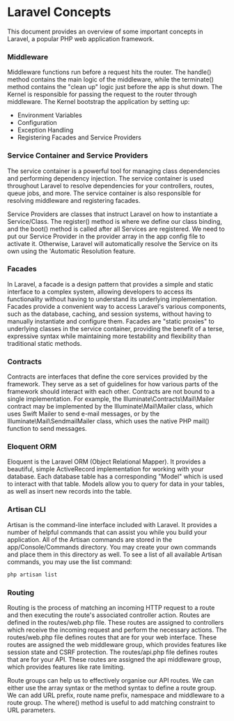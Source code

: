 # Laravel Concepts

This document provides an overview of some important concepts in Laravel, a popular PHP web application framework.

### Middleware

Middleware functions run before a request hits the router. The handle() method contains the main logic of the middleware, while the terminate() method contains the "clean up" logic just before the app is shut down. The Kernel is responsible for passing the request to the router through middleware. The Kernel bootstrap the application by setting up:

- Environment Variables
- Configuration
- Exception Handling
- Registering Facades and Service Providers

### Service Container and Service Providers 
The service container is a powerful tool for managing class dependencies and performing dependency injection. The service container is used throughout Laravel to resolve dependencies for your controllers, routes, queue jobs, and more. The service container is also responsible for resolving middleware and registering facades.

Service Providers are classes that instruct Laravel on how to instantiate a Service/Class. The register() method is where we define our class binding, and the boot() method is called after all Services are registered. We need to put our Service Provider in the provider array in the app config file to activate it. Otherwise, Laravel will automatically resolve the Service on its own using the 'Automatic Resolution feature.

### Facades

In Laravel, a facade is a design pattern that provides a simple and static interface to a complex system, allowing developers to access its functionality without having to understand its underlying implementation. Facades provide a convenient way to access Laravel's various components, such as the database, caching, and session systems, without having to manually instantiate and configure them. Facades are "static proxies" to underlying classes in the service container, providing the benefit of a terse, expressive syntax while maintaining more testability and flexibility than traditional static methods.

### Contracts

Contracts are interfaces that define the core services provided by the framework. They serve as a set of guidelines for how various parts of the framework should interact with each other. Contracts are not bound to a single implementation. For example, the Illuminate\Contracts\Mail\Mailer contract may be implemented by the Illuminate\Mail\Mailer class, which uses Swift Mailer to send e-mail messages, or by the Illuminate\Mail\SendmailMailer class, which uses the native PHP mail() function to send messages.

### Eloquent ORM

Eloquent is the Laravel ORM (Object Relational Mapper). It provides a beautiful, simple ActiveRecord implementation for working with your database. Each database table has a corresponding "Model" which is used to interact with that table. Models allow you to query for data in your tables, as well as insert new records into the table.

### Artisan CLI

Artisan is the command-line interface included with Laravel. It provides a number of helpful commands that can assist you while you build your application. All of the Artisan commands are stored in the app/Console/Commands directory. You may create your own commands and place them in this directory as well. To see a list of all available Artisan commands, you may use the list command:

```bash
php artisan list
```

### Routing

Routing is the process of matching an incoming HTTP request to a route and then executing the route's associated controller action. Routes are defined in the routes/web.php file. These routes are assigned to controllers which receive the incoming request and perform the necessary actions. The routes/web.php file defines routes that are for your web interface. These routes are assigned the web middleware group, which provides features like session state and CSRF protection. The routes/api.php file defines routes that are for your API. These routes are assigned the api middleware group, which provides features like rate limiting.

Route groups can help us to effectively organise our API routes. We can either use the array syntax or the method syntax to define a route group. We can add URL prefix, route name prefix, namespace and middleware to a route group. The where() method is useful to add matching constraint to URL parameters.

